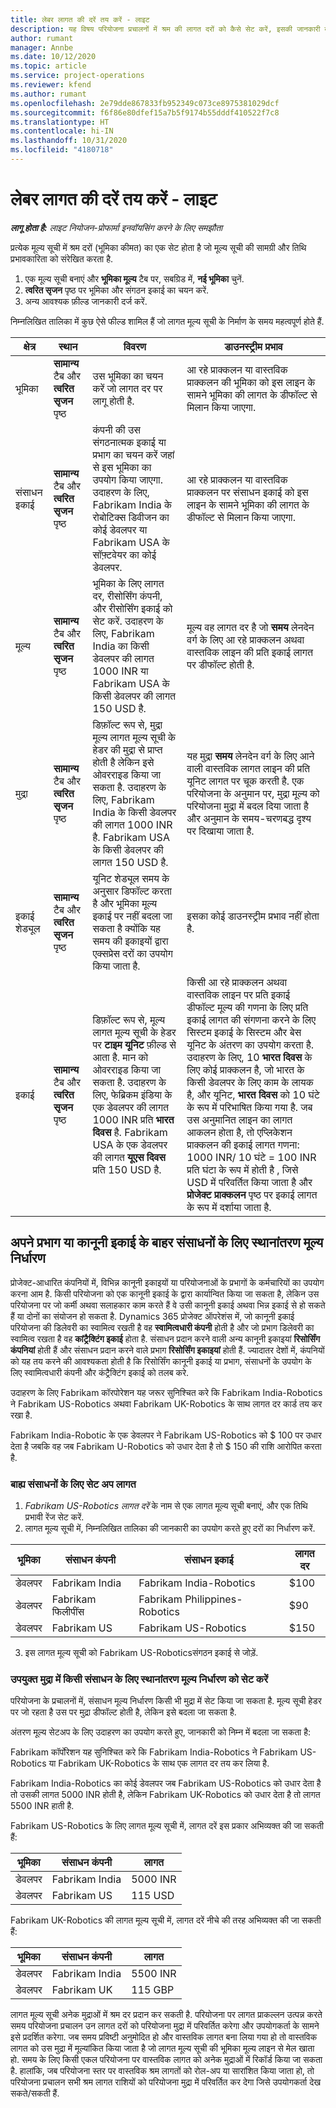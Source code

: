 ```yaml
---
title: लेबर लागत की दरें तय करें - लाइट
description: यह विषय परियोजना प्रचालनों में श्रम की लागत दरों को कैसे सेट करें, इसकी जानकारी देता है.
author: rumant
manager: Annbe
ms.date: 10/12/2020
ms.topic: article
ms.service: project-operations
ms.reviewer: kfend
ms.author: rumant
ms.openlocfilehash: 2e79dde867833fb952349c073ce8975381029dcf
ms.sourcegitcommit: f6f86e80dfef15a7b5f9174b55dddf410522f7c8
ms.translationtype: HT
ms.contentlocale: hi-IN
ms.lasthandoff: 10/31/2020
ms.locfileid: "4180718"
---
```

# <a name="set-up-labor-cost-rates---lite"></a>लेबर लागत की दरें तय करें - लाइट

_**लागू होता है:** लाइट नियोजन-प्रोफार्मा इनवॉयसिंग करने के लिए समझौता_

प्रत्येक मूल्य सूची में श्रम दरों (भूमिका कीमत) का एक सेट होता है जो मूल्य सूची की सामग्री और तिथि प्रभावकारिता को संरेखित करता है.

1. एक मूल्य सूची बनाएं और **भूमिका मूल्य** टैब पर, सबग्रिड में, **नई भूमिका** चुनें.
2. **त्वरित सृजन** पृष्ठ पर भूमिका और संगठन इकाई का चयन करें.
3. अन्य आवश्यक फ़ील्ड जानकारी दर्ज करें.

निम्नलिखित तालिका में कुछ ऐसे फील्ड शामिल हैं जो लागत मूल्य सूची के निर्माण के समय महत्वपूर्ण होते हैं.

| क्षेत्र | स्थान | विवरण | डाउनस्ट्रीम प्रभाव |
| --- | --- | --- | --- |
| भूमिका | **सामान्य** टैब और **त्वरित सृजन** पृष्ठ | उस भूमिका का चयन करें जो लागत दर पर लागू होती है. | आ रहे प्राक्कलन या वास्तविक प्राक्कलन की भूमिका को इस लाइन के सामने भूमिका की लागत के डीफॉल्ट से मिलान किया जाएगा. |
| संसाधन इकाई | **सामान्य** टैब और **त्वरित सृजन** पृष्ठ | कंपनी की उस संगठनात्मक इकाई या प्रभाग का चयन करें जहां से इस भूमिका का उपयोग किया जाएगा. उदाहरण के लिए, Fabrikam India के रोबोटिक्स डिवीजन का कोई डेवलपर या Fabrikam USA के सॉफ़्टवेयर का कोई डेवलपर. | आ रहे प्राक्कलन या वास्तविक प्राक्कलन पर संसाधन इकाई को इस लाइन के सामने भूमिका की लागत के डीफॉल्ट से मिलान किया जाएगा. |
| मूल्य | **सामान्य** टैब और **त्वरित सृजन** पृष्ठ | भूमिका के लिए लागत दर, रीसोर्सिंग कंपनी, और रीसोर्सिंग इकाई को सेट करें. उदाहरण के लिए, Fabrikam India का किसी डेवलपर की लागत 1000 INR या Fabrikam USA के किसी डेवलपर की लागत 150 USD है. | मूल्य वह लागत दर है जो **समय** लेनदेन वर्ग के लिए आ रहे प्राक्कलन अथवा वास्तविक लाइन की प्रति इकाई लागत पर डीफॉल्ट होती है. |
| मुद्रा | **सामान्य** टैब और **त्वरित सृजन** पृष्ठ | डिफ़ॉल्ट रूप से, मुद्रा मूल्य लागत मूल्य सूची के हेडर की मुद्रा से प्राप्त होती है लेकिन इसे ओवरराइड किया जा सकता है. उदाहरण के लिए, Fabrikam India के किसी डेवलपर की लागत 1000 INR है. Fabrikam USA के किसी डेवलपर की लागत 150 USD है. | यह मुद्रा **समय** लेनदेन वर्ग के लिए आने वाली वास्तविक लागत लाइन की प्रति यूनिट लागत पर चूक करती है. एक परियोजना के अनुमान पर, मुद्रा मूल्य को परियोजना मुद्रा में बदल दिया जाता है और अनुमान के समय-चरणबद्ध दृश्य पर दिखाया जाता है. |
| इकाई शेड्यूल | **सामान्य** टैब और **त्वरित सृजन** पृष्ठ | यूनिट शेड्यूल समय के अनुसार डिफॉल्ट करता है और भूमिका मूल्य इकाई पर नहीं बदला जा सकता है क्योंकि यह समय की इकाइयों द्वारा एक्सप्रेस दरों का उपयोग किया जाता है. | इसका कोई डाउनस्ट्रीम प्रभाव नहीं होता है. |
| इकाई | **सामान्य** टैब और **त्वरित सृजन** पृष्ठ | डिफ़ॉल्ट रूप से, मूल्य लागत मूल्य सूची के हेडर पर **टाइम यूनिट** फ़ील्ड से आता है. मान को ओवरराइड किया जा सकता है. उदाहरण के लिए, फेब्रिकम इंडिया के एक डेवलपर की लागत 1000 INR प्रति **भारत दिवस** है. Fabrikam USA के एक डेवलपर की लागत **यूएस दिवस** प्रति 150 USD है. | किसी आ रहे प्राक्कलन अथवा वास्तविक लाइन पर प्रति इकाई डीफॉल्ट मूल्य की गणना के लिए प्रति इकाई लागत की संगणना करने के लिए सिस्टम इकाई के सिस्टम और बेस यूनिट के अंतरण का उपयोग करता है. उदाहरण के लिए, 10 **भारत दिवस** के लिए कोई प्राक्कलन है, जो भारत के किसी डेवलपर के लिए काम के लायक है, और यूनिट, **भारत दिवस** को 10 घंटे के रूप में परिभाषित किया गया है. जब उस अनुमानित लाइन का लागत आकलन होता है, तो एप्लिकेशन प्राक्कलन की इकाई लागत गणना: 1000 INR/ 10 घंटे = 100 INR प्रति घंटा के रूप में होती है , जिसे USD में परिवर्तित किया जाता है और **प्रोजेक्ट प्राक्कलन** पृष्ठ पर इकाई लागत के रूप में दर्शाया जाता है. |

## <a name="transfer-pricing-and-costs-for-resources-outside-of-your-division-or-legal-entity"></a>अपने प्रभाग या कानूनी इकाई के बाहर संसाधनों के लिए स्थानांतरण मूल्य निर्धारण

प्रोजेक्ट-आधारित कंपनियों में, विभिन्न कानूनी इकाइयों या परियोजनाओं के प्रभागों के कर्मचारियों का उपयोग करना आम है. किसी परियोजना को एक कानूनी इकाई के द्वारा कार्यान्वित किया जा सकता है, लेकिन उस परियोजना पर जो कर्मी अथवा सलाहकार काम करते हैं वे उसी कानूनी इकाई अथवा भिन्न इकाई से हो सकते हैं या दोनों का संयोजन हो सकता है. Dynamics 365 प्रोजेक्ट ऑपरेशंस में, जो कानूनी इकाई परियोजना की डिलेवरी का स्वामित्व रखती है वह **स्वामित्वधारी कंपनी** होती है और जो प्रभाग डिलेवरी का स्वामित्व रखता है वह **कांट्रैक्टिंग इकाई** होता है. संसाधन प्रदान करने वाली अन्य कानूनी इकाइयां **रिसोर्सिंग कंपनियां** होती हैं और संसाधन प्रदान करने वाले प्रभाग **रिसोर्सिंग इकाइयां** होती हैं. ज्यादातर देशों में, कंपनियों को यह तय करने की आवश्यकता होती है कि रिसोर्सिंग कानूनी इकाई या प्रभाग, संसाधनों के उपयोग के लिए स्वामित्वधारी कंपनी और कंट्रैक्टिंग इकाई को तलब करे.

उदाहरण के लिए Fabrikam कॉरपोरेशन यह जरूर सुनिश्चित करे कि Fabrikam India-Robotics ने Fabrikam US-Robotics अथवा Fabrikam UK-Robotics के साथ लागत दर कार्ड तय कर रखा है.

Fabrikam India-Robotic के एक डेवलपर ने Fabrikam US-Robotics को $ 100 पर उधार देता है जबकि वह जब Fabrikam U-Robotics को उधार देता है तो $ 150 की राशि आरोपित करता है.

### <a name="set-up-costs-for-outside-resources"></a>बाह्य संसाधनों के लिए सेट अप लागत

1. *Fabrikam US-Robotics लागत दरें* के नाम से एक लागत मूल्य सूची बनाएं, और एक तिथि प्रभावी रेंज सेट करें.
2. लागत मूल्य सूची में, निम्नलिखित तालिका की जानकारी का उपयोग करते हुए दरों का निर्धारण करें. 

| भूमिका | संसाधन कंपनी | संसाधन इकाई | लागत दर |
| --- | --- | --- | --- |
| डेवलपर | Fabrikam India | Fabrikam India-Robotics | $100 |
| डेवलपर | Fabrikam फिलीपींस | Fabrikam Philippines-Robotics | $90 |
| डेवलपर | Fabrikam US | Fabrikam US-Robotics | $150 |

3. इस लागत मूल्य सूची को Fabrikam US-Roboticsसंगठन इकाई से जोड़ें.

### <a name="set-up-transfer-pricing-for-a-resource-in-the-appropriate-currency"></a>उपयुक्त मुद्रा में किसी संसाधन के लिए स्थानांतरण मूल्य निर्धारण को सेट करें 

परियोजना के प्रचालनों में, संसाधन मूल्य निर्धारण किसी भी मुद्रा में सेट किया जा सकता है. मूल्य सूची हेडर पर जो रहता है उस पर मुद्रा डीफॉल्ट होती है, लेकिन इसे बदला जा सकता है.

अंतरण मूल्य सेटअप के लिए उदाहरण का उपयोग करते हुए, जानकारी को निम्न में बदला जा सकता है:

Fabrikam कॉर्पोरेशन यह सुनिश्चित करे कि Fabrikam India-Robotics ने Fabrikam US-Robotics या Fabrikam UK-Robotics के साथ एक लागत दर तय कर लिया है.

Fabrikam India-Robotics का कोई डेवलपर जब Fabrikam US-Robotics को उधार देता है तो उसकी लागत 5000 INR होती है, लेकिन Fabrikam UK-Robotics को उधार देता है तो लागत 5500 INR हाती है.

Fabrikam US-Robotics के लिए लागत मूल्य सूची में, लागत दरें इस प्रकार अभिव्यक्त की जा सकती हैं:

| भूमिका | संसाधन कंपनी | लागत |
| --- | --- | --- |
| डेवलपर | Fabrikam India | 5000 INR |
| डेवलपर | Fabrikam US | 115 USD |

Fabrikam UK-Robotics की लागत मूल्य सूची में, लागत दरें नीचे की तरह अभिव्यक्त की जा सकती हैं:

| भूमिका | संसाधन कंपनी | लागत |
| --- | --- | --- |
| डेवलपर | Fabrikam India | 5500 INR |
| डेवलपर | Fabrikam UK | 115 GBP |

लागत मूल्य सूची अनेक मुद्राओं में श्रम दर प्रदान कर सकती है. परियोजना पर लागत प्राकल्लन उत्पन्न करते समय परियोजना प्रचालन उन लागत दरों को परियोजना मुद्रा में परिवर्तित करेगा और उपयोगकर्ता के सामने इसे प्रदर्शित करेगा. जब समय प्रविष्टी अनुमोदित हो और वास्तविक लागत बना लिया गया हो तो वास्तविक लागत को उस मुद्रा में मूल्यांकित किया जाता है जो लागत मूल्य सूची की भूमिका मूल्य लाइन से मेल खाता हो. समय के लिए किसी एकल परियोजना पर वास्तविक लागत को अनेक मुद्राओं में रिकॉर्ड किया जा सकता है. हालांकि, जब परियोजना स्तर पर वास्तविक श्रम लागतों को रोल-अप या सारांशित किया जाता हो, तो परियोजना प्रचालन सभी श्रम लागत राशियों को परियोजना मुद्रा में परिवर्तित कर देगा जिसे उपयोगकर्ता देख सकते/सकती हैं.
